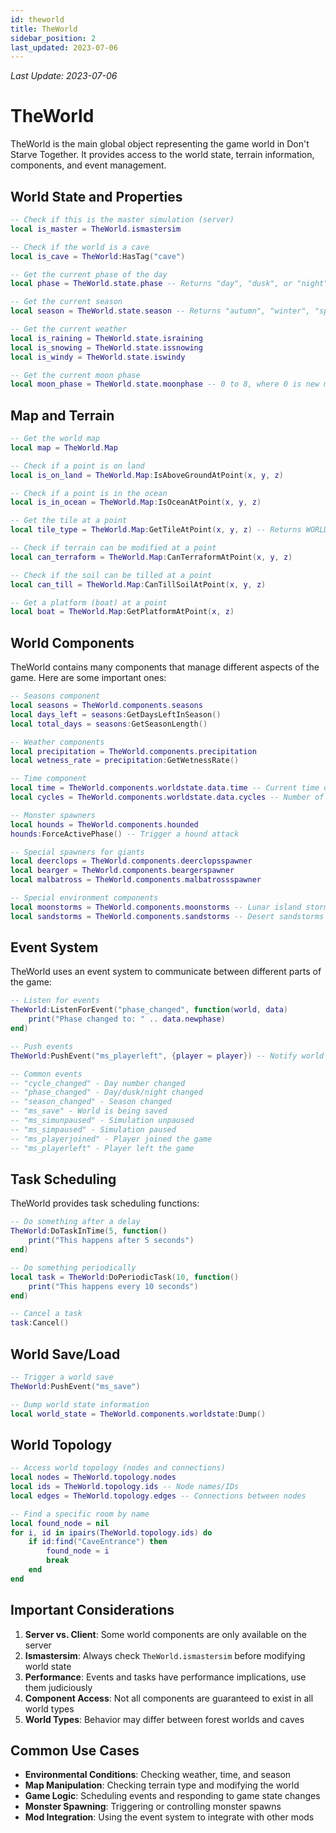 ```yaml
---
id: theworld
title: TheWorld
sidebar_position: 2
last_updated: 2023-07-06
---
```

*Last Update: 2023-07-06*
# TheWorld

TheWorld is the main global object representing the game world in Don't Starve Together. It provides access to the world state, terrain information, components, and event management.

## World State and Properties

```lua
-- Check if this is the master simulation (server)
local is_master = TheWorld.ismastersim

-- Check if the world is a cave
local is_cave = TheWorld:HasTag("cave")

-- Get the current phase of the day
local phase = TheWorld.state.phase -- Returns "day", "dusk", or "night"

-- Get the current season
local season = TheWorld.state.season -- Returns "autumn", "winter", "spring", or "summer"

-- Get the current weather
local is_raining = TheWorld.state.israining
local is_snowing = TheWorld.state.issnowing
local is_windy = TheWorld.state.iswindy

-- Get the current moon phase
local moon_phase = TheWorld.state.moonphase -- 0 to 8, where 0 is new moon and 4 is full moon
```

## Map and Terrain

```lua
-- Get the world map
local map = TheWorld.Map

-- Check if a point is on land
local is_on_land = TheWorld.Map:IsAboveGroundAtPoint(x, y, z)

-- Check if a point is in the ocean
local is_in_ocean = TheWorld.Map:IsOceanAtPoint(x, y, z)

-- Get the tile at a point
local tile_type = TheWorld.Map:GetTileAtPoint(x, y, z) -- Returns WORLD_TILES enum value

-- Check if terrain can be modified at a point
local can_terraform = TheWorld.Map:CanTerraformAtPoint(x, y, z)

-- Check if the soil can be tilled at a point
local can_till = TheWorld.Map:CanTillSoilAtPoint(x, y, z)

-- Get a platform (boat) at a point
local boat = TheWorld.Map:GetPlatformAtPoint(x, z)
```

## World Components

TheWorld contains many components that manage different aspects of the game. Here are some important ones:

```lua
-- Seasons component
local seasons = TheWorld.components.seasons
local days_left = seasons:GetDaysLeftInSeason()
local total_days = seasons:GetSeasonLength()

-- Weather components
local precipitation = TheWorld.components.precipitation
local wetness_rate = precipitation:GetWetnessRate()

-- Time component
local time = TheWorld.components.worldstate.data.time -- Current time of day (0-1)
local cycles = TheWorld.components.worldstate.data.cycles -- Number of days passed

-- Monster spawners
local hounds = TheWorld.components.hounded
hounds:ForceActivePhase() -- Trigger a hound attack

-- Special spawners for giants
local deerclops = TheWorld.components.deerclopsspawner
local bearger = TheWorld.components.beargerspawner
local malbatross = TheWorld.components.malbatrossspawner

-- Special environment components
local moonstorms = TheWorld.components.moonstorms -- Lunar island storms
local sandstorms = TheWorld.components.sandstorms -- Desert sandstorms
```

## Event System

TheWorld uses an event system to communicate between different parts of the game:

```lua
-- Listen for events
TheWorld:ListenForEvent("phase_changed", function(world, data)
    print("Phase changed to: " .. data.newphase)
end)

-- Push events
TheWorld:PushEvent("ms_playerleft", {player = player}) -- Notify world that a player left

-- Common events
-- "cycle_changed" - Day number changed
-- "phase_changed" - Day/dusk/night changed
-- "season_changed" - Season changed
-- "ms_save" - World is being saved
-- "ms_simunpaused" - Simulation unpaused
-- "ms_simpaused" - Simulation paused
-- "ms_playerjoined" - Player joined the game
-- "ms_playerleft" - Player left the game
```

## Task Scheduling

TheWorld provides task scheduling functions:

```lua
-- Do something after a delay
TheWorld:DoTaskInTime(5, function()
    print("This happens after 5 seconds")
end)

-- Do something periodically
local task = TheWorld:DoPeriodicTask(10, function()
    print("This happens every 10 seconds")
end)

-- Cancel a task
task:Cancel()
```

## World Save/Load

```lua
-- Trigger a world save
TheWorld:PushEvent("ms_save")

-- Dump world state information
local world_state = TheWorld.components.worldstate:Dump()
```

## World Topology

```lua
-- Access world topology (nodes and connections)
local nodes = TheWorld.topology.nodes
local ids = TheWorld.topology.ids -- Node names/IDs
local edges = TheWorld.topology.edges -- Connections between nodes

-- Find a specific room by name
local found_node = nil
for i, id in ipairs(TheWorld.topology.ids) do
    if id:find("CaveEntrance") then
        found_node = i
        break
    end
end
```

## Important Considerations

1. **Server vs. Client**: Some world components are only available on the server
2. **Ismastersim**: Always check `TheWorld.ismastersim` before modifying world state
3. **Performance**: Events and tasks have performance implications, use them judiciously
4. **Component Access**: Not all components are guaranteed to exist in all world types
5. **World Types**: Behavior may differ between forest worlds and caves

## Common Use Cases

- **Environmental Conditions**: Checking weather, time, and season
- **Map Manipulation**: Checking terrain type and modifying the world
- **Game Logic**: Scheduling events and responding to game state changes
- **Monster Spawning**: Triggering or controlling monster spawns
- **Mod Integration**: Using the event system to integrate with other mods 
